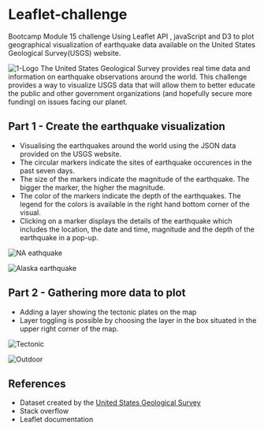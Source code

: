 # Leaflet-challenge
Bootcamp Module 15 challenge
Using Leaflet  API , javaScript and D3 to plot geographical visualization of earthquake data available on the United States Geological Survey(USGS) website.

![1-Logo](https://user-images.githubusercontent.com/119769357/230457645-8f0af890-de7b-4d56-b317-14dc89e6c8a8.png)
The United States Geological Survey provides real time data and information on earthquake observations around the world.
This challenge provides a way to visualize USGS data that will allow them to better educate the public and other government organizations (and hopefully secure more funding) on issues facing our planet.

## Part 1 - Create the earthquake visualization
- Visualising the earthquakes around the world using the JSON data provided on the USGS website. 
- The circular markers indicate the sites of earthquake occurences in the past seven days.
- The size of the markers indicate the magnitude of the earthquake. The bigger the marker, the higher the magnitude.
- The color of the markers indicate the depth of the earthquakes. The legend for the colors is available in the right hand bottom corner of the visual.
- Clicking on a marker displays the details of the earthquake which includes the location, the date and time, magnitude and the depth of the earthquake in a pop-up.

![NA eathquake](https://user-images.githubusercontent.com/119769357/230465611-23afb659-e149-4ce2-bc61-b850d597c5e0.png)


![Alaska earthquake](https://user-images.githubusercontent.com/119769357/230465913-45d84c57-3900-4b61-a128-301627d9c363.png)

## Part 2 - Gathering more data to plot

- Adding a layer showing the tectonic plates on the map
- Layer toggling is possible by choosing the layer in the box situated in the upper right corner of the map.


![Tectonic](https://user-images.githubusercontent.com/119769357/230520155-895c6b9d-5b7d-439b-8730-e3c461fd9a48.png)

![Outdoor](https://user-images.githubusercontent.com/119769357/230520686-6a0e0eaa-77bb-41e4-b875-61401df51ca6.png)

## References
- Dataset created by the [United States Geological Survey](https://earthquake.usgs.gov/earthquakes/feed/v1.0/geojson.php)
- Stack overflow
- Leaflet documentation
